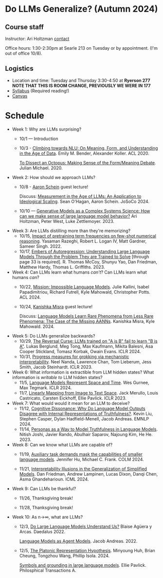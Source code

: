 Do LLMs Generalize? (Autumn 2024)
============================

## Course staff
Instructor: Ari Holtzman [contact](mailto:ariholtzman@uchicago.edu)

Office hours: 1:30-2:30pm at Searle 213 on Tuesday or by appointment. (I'm out of office 10/8).

## Logistics

* Location and time: Tuesday and Thursday 3:30-4:50 at **Ryerson 277 NOTE THAT THIS IS ROOM CHANGE, PREVIOUSLY WE WERE IN 177**
* [Syllabus](syllabus.md) (Required reading!)
* [Canvas](https://canvas.uchicago.edu/courses/59817)


Schedule
===========================

* Week 1:  Why are LLMs surprising?
	* 10/1 — Introduction
	* 10/3 - [Climbing towards NLU: On Meaning, Form, and Understanding in the Age of Data](https://aclanthology.org/2020.acl-main.463/). Emily M. Bender, Alexander Koller. ACL 2020.
	
		[To Dissect an Octopus: Making Sense of the Form/Meaning Debate](https://julianmichael.org/blog/2020/07/23/to-dissect-an-octopus.html). Julian Michael. 2020.
* Week 2: How should we approach LLMs?
	* 10/8 - [Aaron Schein](https://www.aaronschein.com/) guest lecture! 
	
		Discuss: [Measurement in the Age of LLMs: An Application to Ideological Scaling](https://arxiv.org/abs/2312.09203). Sean O'Hagan, Aaron Schein. JoSoCo 2024.
	* 10/10 — [Generative Models as a Complex Systems Science: How can we make sense of large language model behavior?](https://arxiv.org/abs/2308.00189) Ari Holtzman, Peter West, Luke Zettlemoyer. 2023.
* Week 3: Are LLMs distilling more than they're memorizing?
	* 10/15, [Impact of pretraining term frequencies on few-shot numerical reasoning](https://arxiv.org/abs/2202.07206). Yasaman Razeghi, Robert L. Logan IV, Matt Gardner, Sameer Singh. 2022.
	* 10/17, [Embers of Autoregression: Understanding Large Language Models Through the Problem They are Trained to Solve](https://arxiv.org/abs/2309.13638) [through page 33 is required]. R. Thomas McCoy, Shunyu Yao, Dan Friedman, Matthew Hardy, Thomas L. Griffiths. 2023.
* Week 4: Can LLMs learn what humans _can't_? Can LLMs learn what humans _can_?
	* 10/22, [Mission: Impossible Language Models](https://arxiv.org/abs/2401.06416). Julie Kallini, Isabel Papadimitriou, Richard Futrell, Kyle Mahowald, Christopher Potts. ACL 2024.
	* 10/24, [Kanishka Misra](https://kanishka.website/) guest lecture! 
	
		Discuss: [Language Models Learn Rare Phenomena from Less Rare Phenomena: The Case of the Missing AANNs](https://arxiv.org/abs/2403.19827). Kanishka Misra, Kyle Mahowald. 2024.
* Week 5: Do LLMs generalize backwards? 
	* 10/29, [The Reversal Curse: LLMs trained on "A is B" fail to learn "B is A"](https://arxiv.org/abs/2309.12288). Lukas Berglund, Meg Tong, Max Kaufmann, Mikita Balesni, Asa Cooper Stickland, Tomasz Korbak, Owain Evans. ICLR 2024.
	* 10/31, [Progress measures for grokking via mechanistic interpretability](https://arxiv.org/abs/2301.05217). Neel Nanda, Lawrence Chan, Tom Lieberum, Jess Smith, Jacob Steinhardt. ICLR 2023.
* Week 6: What information is extractible from LLM hidden states? What information is _writable to_ LLM hidden states? 
	* 11/5, [Language Models Represent Space and Time](https://arxiv.org/abs/2310.02207). Wes Gurnee, Max Tegmark. ICLR 2024.
	* 11/7, [Linearly Mapping from Image to Text Space](https://arxiv.org/abs/2209.15162). Jack Merullo, Louis Castricato, Carsten Eickhoff, Ellie Pavlick. ICLR 2023.
* Week 7: What would would it mean for an LLM to deceive?
	* 11/12, [Cognitive Dissonance: Why Do Language Model Outputs Disagree with Internal Representations of Truthfulness?](https://arxiv.org/abs/2312.03729). Kevin Liu, Stephen Casper, Dylan Hadfield-Menell, Jacob Andreas. EMNLP 2024.
	* 11/14, [Personas as a Way to Model Truthfulness in Language Models](https://arxiv.org/abs/2310.18168). Nitish Joshi, Javier Rando, Abulhair Saparov, Najoung Kim, He He. 2023.
* Week 8: Can we know what LLMs are capable of?
	* 11/19, [Auxiliary task demands mask the capabilities of smaller language models](https://arxiv.org/abs/2404.02418). Jennifer Hu, Michael C. Frank. COLM 2024.

	* 11/21, [Interpretability Illusions in the Generalization of Simplified Models](https://arxiv.org/abs/2312.03656). Dan Friedman, Andrew Lampinen, Lucas Dixon, Danqi Chen, Asma Ghandeharioun. ICML 2024.
* Week 9: Can LLMs be thankful?
    * 11/26, Thanksgiving break!

    * 11/28, Thanksgiving break!
* Week 10: As n->∞, what are LLMs?
	* 12/3, [Do Large Language Models Understand Us?](https://direct.mit.edu/daed/article/151/2/183/110604/Do-Large-Language-Models-Understand-Us) Blaise Agüera y Arcas. Daedalus 2022.
		
		[Language Models as Agent Models](https://arxiv.org/abs/2212.01681). Jacob Andreas. 2022.

	* 12/5, [The Platonic Representation Hypothesis](https://arxiv.org/abs/2405.07987). Minyoung Huh, Brian Cheung, Tongzhou Wang, Phillip Isola. 2024.

		[Symbols and grounding in large language models](https://royalsocietypublishing.org/doi/10.1098/rsta.2022.0041). Ellie Pavlick. Philosphical Transactions A.



